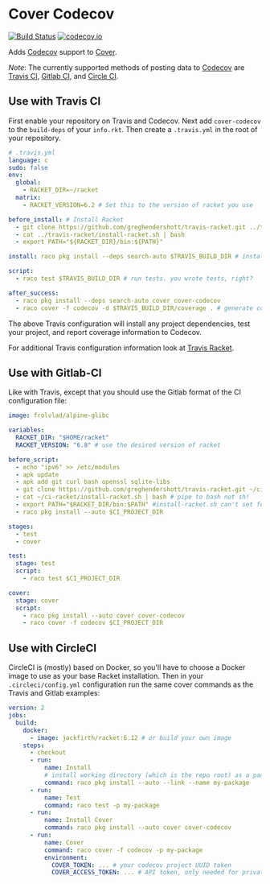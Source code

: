 # Cover Codecov

[![Build Status](https://travis-ci.org/codecov/codecov-racket.svg?branch=master)](https://travis-ci.org/codecov/codecov-racket)
[![codecov.io](https://codecov.io/github/codecov/codecov-racket/coverage.svg?branch=master)](https://codecov.io/github/codecov/codecov-racket?branch=master)

Adds [Codecov](https://codecov.io/) support to [Cover](https://github.com/florence/cover).

_Note_:  The currently supported methods of posting data to [Codecov](https://codecov.io/) are [Travis CI](https://travis-ci.org/), [Gitlab CI](https://about.gitlab.com/gitlab-ci/),
and [Circle CI](https://circleci.com/).

## Use with Travis CI
First enable your repository on Travis and Codecov.
Next add `cover-codecov` to the `build-deps` of your `info.rkt`.
Then create a `.travis.yml` in the root of your repository.

```yml
# .travis.yml
language: c
sudo: false
env:
  global:
    - RACKET_DIR=~/racket
  matrix:
    - RACKET_VERSION=6.2 # Set this to the version of racket you use

before_install: # Install Racket
  - git clone https://github.com/greghendershott/travis-racket.git ../travis-racket
  - cat ../travis-racket/install-racket.sh | bash
  - export PATH="${RACKET_DIR}/bin:${PATH}"

install: raco pkg install --deps search-auto $TRAVIS_BUILD_DIR # install dependencies

script:
  - raco test $TRAVIS_BUILD_DIR # run tests. you wrote tests, right?

after_success:
  - raco pkg install --deps search-auto cover cover-codecov
  - raco cover -f codecov -d $TRAVIS_BUILD_DIR/coverage . # generate coverage information for coveralls
```
The above Travis configuration will install any project dependencies, test your project, and report coverage information to Codecov.

For additional Travis configuration information look at [Travis Racket](https://github.com/greghendershott/travis-racket).

## Use with Gitlab-CI
Like with Travis, except that you should use the Gitlab format
of the CI configuration file:

```yml
image: frolvlad/alpine-glibc

variables:
  RACKET_DIR: "$HOME/racket"
  RACKET_VERSION: "6.8" # use the desired version of racket

before_script:
  - echo "ipv6" >> /etc/modules
  - apk update
  - apk add git curl bash openssl sqlite-libs
  - git clone https://github.com/greghendershott/travis-racket.git ~/ci-racket
  - cat ~/ci-racket/install-racket.sh | bash # pipe to bash not sh!
  - export PATH="$RACKET_DIR/bin:$PATH" #install-racket.sh can't set for us
  - raco pkg install --auto $CI_PROJECT_DIR

stages:
  - test
  - cover

test:
  stage: test
  script:
    - raco test $CI_PROJECT_DIR

cover:
  stage: cover
  script:
    - raco pkg install --auto cover cover-codecov
    - raco cover -f codecov $CI_PROJECT_DIR
```


## Use with CircleCI

CircleCI is (mostly) based on Docker, so you'll have to choose a Docker image to
use as your base Racket installation. Then in your `.circleci/config.yml`
configuration run the same cover commands as the Travis and Gitlab examples:

```yml
version: 2
jobs:
  build:
    docker:
      - image: jackfirth/racket:6.12 # or build your own image
    steps:
      - checkout
      - run:
          name: Install
          # install working directory (which is the repo root) as a package
          command: raco pkg install --auto --link --name my-package
      - run:
          name: Test
          command: raco test -p my-package
      - run:
          name: Install Cover
          command: raco pkg install --auto cover cover-codecov
      - run:
          name: Cover
          command: raco cover -f codecov -p my-package
          environment:
            COVER_TOKEN: ... # your codecov project UUID token
            COVER_ACCESS_TOKEN: ... # API token, only needed for private repos
```
